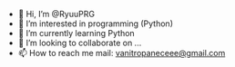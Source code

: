 - 👋 Hi, I’m @RyuuPRG
- 👀 I’m interested in programming (Python)
- 🌱 I’m currently learning Python
- 💞️ I’m looking to collaborate on ...
- 📫 How to reach me  mail: vanitropaneceee@gmail.com

<!---
RyuuPRG/RyuuPRG is a ✨ special ✨ repository because its `README.md` (this file) appears on your GitHub profile.
You can click the Preview link to take a look at your changes.
--->
